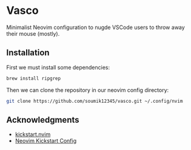 # Vasco

Minimalist Neovim configuration to nugde VSCode users to throw away their mouse (mostly).

## Installation

First we must install some dependencies:

```bash
brew install ripgrep
```

Then we can clone the repository in our neovim config directory:

```bash
git clone https://github.com/soumik12345/vasco.git ~/.config/nvim
```

## Acknowledgments

- [kickstart.nvim](https://github.com/nvim-lua/kickstart.nvim)
- [Neovim Kickstart Config](https://github.com/hendrikmi/neovim-kickstart-config)
